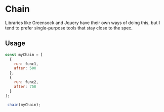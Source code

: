 # Chain

Libraries like Greensock and Jquery have their own ways of doing this, but I tend to prefer single-purpose tools that stay close to the spec.

## Usage 

```javascript
const myChain = [
  {
    run: func1,
    after: 500
  },
  {
    run: func2,
    after: 750
  }
];

 chain(myChain);
```
